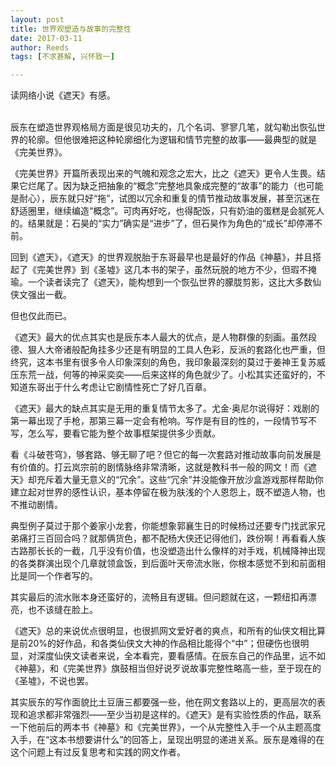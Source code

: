 ```yaml
---
layout: post
title: 世界观塑造与故事的完整性
date: 2017-03-11
author: Reeds
tags: [不求甚解, 兴怀致一]

---
```


 读网络小说《遮天》有感。

<!--- more --->

<br>辰东在塑造世界观格局方面是很见功夫的，几个名词、寥寥几笔，就勾勒出恢弘世界的轮廓。但他很难把这种轮廓细化为逻辑和情节完整的故事——最典型的就是《完美世界》。

《完美世界》开篇所表现出来的气魄和观念之宏大，比之《遮天》更令人生畏。结果它烂尾了。因为缺乏把抽象的“概念”完整地具象成完整的“故事”的能力（也可能是耐心），辰东就只好“拖”，试图以冗余和重复的情节推动故事发展，甚至沉迷在舒适圈里，继续编造“概念”。可肉再好吃，也得配饭，只有奶油的蛋糕是会腻死人的。结果就是：石昊的“实力”确实是“进步”了，但石昊作为角色的“成长”却停滞不前。

回到《遮天》，《遮天》的世界观脱胎于东哥最早也是最好的作品《神墓》，并且搭起了《完美世界》到《圣墟》这几本书的架子，虽然玩脱的地方不少，但瑕不掩瑜。一个读者读完了《遮天》，能构想到一个恢弘世界的朦胧剪影，这比大多数仙侠文强出一截。

但也仅此而已。

《遮天》最大的优点其实也是辰东本人最大的优点，是人物群像的刻画。虽然段德、狠人大帝诸般配角挂多少还是有明显的工具人色彩，反派的套路化也严重，但终究，这本书里有很多令人印象深刻的角色，我印象最深刻的莫过于姜神王复苏威压东荒一战，何等的神采奕奕——后来这样的角色就少了。小松其实还蛮好的，不知道东哥出于什么考虑让它剧情性死亡了好几百章。

《遮天》最大的缺点其实是无用的重复情节太多了。尤金·奥尼尔说得好：戏剧的第一幕出现了手枪，那第三幕一定会有枪响。写作是有目的性的，一段情节写不写，怎么写，要看它能为整个故事框架提供多少贡献。

看《斗破苍穹》，够套路、够无聊了吧？但它的每一次套路对推动故事向前发展是有价值的。打云岚宗前的剧情脉络非常清晰，这就是教科书一般的网文！而《遮天》却充斥着大量无意义的“冗余”。这些“冗余”并没能像开放沙盒游戏那样帮助你建立起对世界的感性认识，基本停留在极为肤浅的个人恩怨上，既不塑造人物，也不推动剧情。

典型例子莫过于那个姜家小龙套，你能想象郭襄生日的时候杨过还要专门找武家兄弟痛打三百回合吗？就那俩货色，都不配杨大侠还记得他们，跌份啊！再看看人族古路那长长的一截，几乎没有价值，也没塑造出什么像样的对手戏，机械降神出现的各类群演出现个几章就领盒饭，到后面叶天帝流水账，你根本感觉不到和前面相比是同一个作者写的。

其实最后的流水账本身还蛮好的，流畅且有逻辑。但问题就在这，一颗纽扣再漂亮，也不该缝在脸上。

《遮天》总的来说优点很明显，也很抓网文爱好者的爽点，和所有的仙侠文相比算是前20%的好作品，和各类仙侠文大神的作品相比能得个“中”；但硬伤也很明显，对深度仙侠文读者来说，全本看完，要看感情。在辰东自己的作品里，远不如《神墓》，和《完美世界》旗鼓相当但好说歹说故事完整性略高一些，至于现在的《圣墟》，不说也罢。

其实辰东的写作面貌比土豆唐三都要强一些，他在网文套路以上的，更高层次的表现和追求都非常强烈——至少当初是这样的。《遮天》是有实验性质的作品，联系一下他前后的两本书《神墓》和《完美世界》，一个从完整性入手一个从主题高度入手，在“这本书想要讲什么”的回答上，呈现出明显的递进关系。辰东是难得的在这个问题上有过反复思考和实践的网文作者。